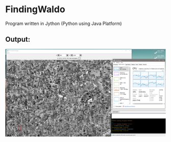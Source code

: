 # FindingWaldo
Program written in Jython (Python using Java Platform)

## Output:
![Output](result.png)
